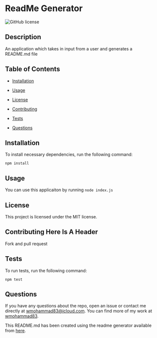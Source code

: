 
# ReadMe Generator

![GitHub license](https://img.shields.io/badge/license-MIT-blue.svg)
    
## Description
    
An application which takes in input from a user and generates a README.md file
    
## Table of Contents 
    
* [Installation](#installation)
    
* [Usage](#usage)
    
* [License](#license)
    
* [Contributing](#contributing-here-is-a-header)
    
* [Tests](#tests)
    
* [Questions](#questions)
    
## Installation
    
To install necessary dependencies, run the following command: 

    npm install
        
    
## Usage
    
You can use this applicaiton by running `node index.js`
    
## License
    
This project is licensed under the MIT license.
        
## Contributing Here Is A Header
    
Fork and pull request
    
## Tests
    
To run tests, run the following command:
    
 
    npm test

    
## Questions
    
If you have any questions about the repo, open an issue or contact me directly at wmohammad83@icloud.com. You can find more of my work at [wmohammad83](https://github.com/wmohammad83/).

This README.md has been created using the readme generator available from [here](https://github.com/wmohammad83/ReadMeGenerator).
